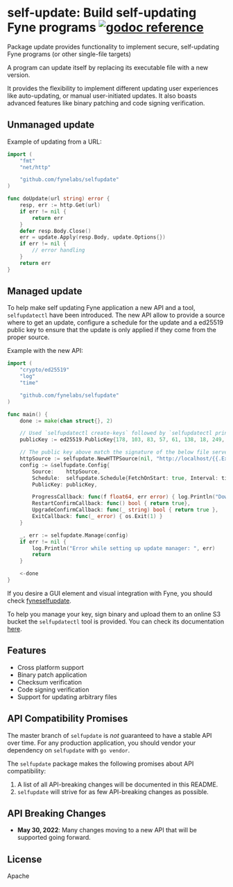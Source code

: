 # self-update: Build self-updating Fyne programs [![godoc reference](https://godoc.org/github.com/fynelabs/self-update?status.png)](https://godoc.org/github.com/fynelabs/self-update)

Package update provides functionality to implement secure, self-updating Fyne programs (or other single-file targets)

A program can update itself by replacing its executable file with a new version.

It provides the flexibility to implement different updating user experiences
like auto-updating, or manual user-initiated updates. It also boasts
advanced features like binary patching and code signing verification.

## Unmanaged update

Example of updating from a URL:

```go
import (
    "fmt"
    "net/http"

    "github.com/fynelabs/selfupdate"
)

func doUpdate(url string) error {
    resp, err := http.Get(url)
    if err != nil {
        return err
    }
    defer resp.Body.Close()
    err = update.Apply(resp.Body, update.Options{})
    if err != nil {
        // error handling
    }
    return err
}
```

## Managed update

To help make self updating Fyne application a new API and a tool, `selfupdatectl` have been introduced. The new API allow to provide a source where to get an update, configure a schedule for the update and a ed25519 public key to ensure that the update is only applied if they come from the proper source.

Example with the new API:

```go
import (
	"crypto/ed25519"
	"log"
	"time"

	"github.com/fynelabs/selfupdate"
)

func main() {
	done := make(chan struct{}, 2)

	// Used `selfupdatectl create-keys` followed by `selfupdatectl print-key`
	publicKey := ed25519.PublicKey{178, 103, 83, 57, 61, 138, 18, 249, 244, 80, 163, 162, 24, 251, 190, 241, 11, 168, 179, 41, 245, 27, 166, 70, 220, 254, 118, 169, 101, 26, 199, 129}

	// The public key above match the signature of the below file served by our CDN
	httpSource := selfupdate.NewHTTPSource(nil, "http://localhost/{{.Executable}}-{{.OS}}-{{.Arch}}{{.Ext}}")
	config := &selfupdate.Config{
		Source:    httpSource,
		Schedule:  selfupdate.Schedule{FetchOnStart: true, Interval: time.Minute * time.Duration(60)},
		PublicKey: publicKey,

		ProgressCallback: func(f float64, err error) { log.Println("Download", f, "%") },
		RestartConfirmCallback: func() bool { return true},
		UpgradeConfirmCallback: func(_ string) bool { return true },
		ExitCallback: func(_ error) { os.Exit(1) }
	}

	_, err := selfupdate.Manage(config)
	if err != nil {
		log.Println("Error while setting up update manager: ", err)
		return
	}

	<-done
}
```

If you desire a GUI element and visual integration with Fyne, you should check [fyneselfupdate](https://github.com/fynelabs/fyneselfupdate).

To help you manage your key, sign binary and upload them to an online S3 bucket the `selfupdatectl` tool is provided. You can check its documentation [here](https://github.com/fynelabs/selfupdate/tree/main/cmd/selfupdatectl).

## Features

- Cross platform support
- Binary patch application
- Checksum verification
- Code signing verification
- Support for updating arbitrary files

## API Compatibility Promises
The master branch of `selfupdate` is *not* guaranteed to have a stable API over time. For any production application, you should vendor your dependency on `selfupdate` with `go vendor`.

The `selfupdate` package makes the following promises about API compatibility:
1. A list of all API-breaking changes will be documented in this README.
1. `selfupdate` will strive for as few API-breaking changes as possible.

## API Breaking Changes
- **May 30, 2022**: Many changes moving to a new API that will be supported going forward.

## License
Apache
